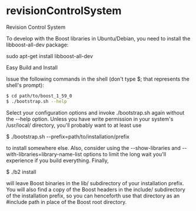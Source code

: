 # revisionControlSystem
Revision Control System


To develop with the Boost libraries in Ubuntu/Debian, you need to install the libboost-all-dev package:

sudo apt-get install libboost-all-dev

 Easy Build and Install

Issue the following commands in the shell (don't type $; that represents the shell's prompt):

```sh
$ cd path/to/boost_1_59_0
$ ./bootstrap.sh --help

```

Select your configuration options and invoke ./bootstrap.sh again without the --help option. Unless you have write permission in your system's /usr/local/ directory, you'll probably want to at least use

$ ./bootstrap.sh --prefix=path/to/installation/prefix

to install somewhere else. Also, consider using the --show-libraries and --with-libraries=library-name-list options to limit the long wait you'll experience if you build everything. Finally,

$ ./b2 install

will leave Boost binaries in the lib/ subdirectory of your installation prefix. You will also find a copy of the Boost headers in the include/ subdirectory of the installation prefix, so you can henceforth use that directory as an #include path in place of the Boost root directory.


